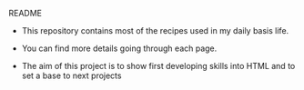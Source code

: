 README
- This repository contains most of the recipes used in my daily basis life.
- You can find more details going through each page.

- The aim of this project is to show first developing skills into HTML and 
to set a base to next projects